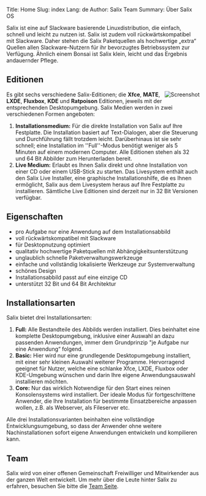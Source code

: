 Title: Home
Slug: index
Lang: de
Author: Salix Team
Summary: Über Salix OS

Salix ist eine auf Slackware basierende Linuxdistribution, die einfach, schnell und leicht zu nutzen ist. Salix ist zudem voll rückwärtskompatibel mit Slackware. Daher stehen die Salix Paketquellen als hochwertige „extra“ Quellen allen Slackware-Nutzern für ihr bevorzugtes Betriebssystem zur Verfügung. Ähnlich einem Bonsai ist Salix klein, leicht und das Ergebnis andauernder Pflege.

Editionen
---------
<img src="/static/images/Salix-13.37-images.png" alt="Screenshot" align="right">

Es gibt sechs verschiedene Salix-Editionen; die **Xfce**, **MATE**, **LXDE**, **Fluxbox**, **KDE** und **Ratpoison** Editionen, jeweils mit der entsprechenden Desktopumgebung.
Salix Medien werden in zwei verschiedenen Formen angeboten:

1. **Installationsmedium:** Für die direkte Installation von Salix auf Ihre Festplatte. Die Installation basiert auf Text-Dialogen, aber die Steuerung und Durchführung fällt trotzdem leicht. Darüberhinaus ist sie sehr schnell; eine Installation im ''Full''-Modus benötigt weniger als 5 Minuten auf einem modernen Computer. Alle Editionen stehen als 32 und 64 Bit Abbilder zum Herunterladen bereit.
2. **Live Medium:** Erlaubt es Ihnen Salix direkt und ohne Installation von einer CD oder einem USB-Stick zu starten. Das Livesystem enthält auch den Salix Live Installer, eine graphische Installationshilfe, die es Ihnen ermöglicht, Salix aus dem Livesystem heraus auf Ihre Festplatte zu installieren. Sämtliche Live Editionen sind derzeit nur in 32 Bit Versionen verfügbar.

Eigenschaften
-------------

* pro Aufgabe nur eine Anwendung auf dem Installationsabbild
* voll rückwärtskompatibel mit Slackware
* für Desktopnutzung optimiert
* qualitativ hochwertige Paketquellen mit Abhängigkeitsunterstützung
* unglaublich schnelle Paketverwaltungswerkzeuge
* einfache und vollständig lokalisierte Werkzeuge zur Systemverwaltung
* schönes Design
* Installationsabbild passt auf eine einzige CD
* unterstützt 32 Bit und 64 Bit Architektur

Installationsarten
------------------
Salix bietet drei Installationsarten:

1. **Full:** Alle Bestandteile des Abbilds werden installiert. Dies beinhaltet eine komplette Desktopumgebung, inklusive einer Auswahl an dazu passenden Anwendungen, immer dem Grundprinzip "je Aufgabe nur eine Anwendung“ folgend.
2. **Basic:** Hier wird nur eine grundlegende Desktopumgebung installiert, mit einer sehr kleinen Auswahl weiterer Programme. Hervorragend geeignet für Nutzer, welche eine schlanke Xfce, LXDE, Fluxbox oder KDE-Umgebung wünschen und darin Ihre eigene Anwendungsauswahl installieren möchten.
3. **Core:** Nur das wirklich Notwendige für den Start eines reinen Konsolensystems wird installiert. Der ideale Modus für fortgeschrittene Anwender, die Ihre Installation für bestimmte Einsatzbereiche anpassen wollen, z.B. als Webserver, als Fileserver etc.

Alle drei Installationsvarianten beinhalten eine vollständige Entwicklungsumgebung, so dass der Anwender ohne weitere Nachinstallationen sofort eigene Anwendungen entwickeln und kompilieren kann.

Team
----

Salix wird von einer offenen Gemeinschaft Freiwilliger und Mitwirkender aus der ganzen Welt entwickelt. Um mehr über die Leute hinter Salix zu erfahren, besuchen Sie bitte die [Team Seite](http://docs.salixos.org/wiki/Salix_OS:Team).
